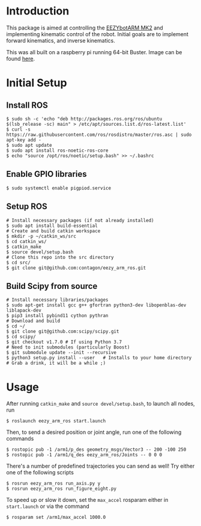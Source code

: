 # Introduction
This package is aimed at controlling the [EEZYbotARM MK2](http://www.eezyrobots.it/eba_mk2.html) and implementing kinematic control of the robot. Initial goals are to implement forward kinematics, and inverse kinematics.

This was all built on a raspberry pi running 64-bit Buster. Image can be found [here](https://downloads.raspberrypi.org/raspios_arm64/images/raspios_arm64-2021-05-28/).

# Initial Setup
## Install ROS
```shell
$ sudo sh -c 'echo "deb http://packages.ros.org/ros/ubuntu $(lsb_release -sc) main" > /etc/apt/sources.list.d/ros-latest.list'
$ curl -s https://raw.githubusercontent.com/ros/rosdistro/master/ros.asc | sudo apt-key add -
$ sudo apt update
$ sudo apt install ros-noetic-ros-core
$ echo "source /opt/ros/noetic/setup.bash" >> ~/.bashrc
```

## Enable GPIO libraries
```shell
$ sudo systemctl enable pigpiod.service
```

## Setup ROS
```shell
# Install necessary packages (if not already installed)
$ sudo apt install build-essential
# Create and build catkin workspace
$ mkdir -p ~/catkin_ws/src
$ cd catkin_ws/
$ catkin_make
$ source devel/setup.bash
# Clone this repo into the src directory
$ cd src/
$ git clone git@github.com:contagon/eezy_arm_ros.git
```

## Build Scipy from source
```shell
# Install necessary libraries/packages
$ sudo apt-get install gcc g++ gfortran python3-dev libopenblas-dev liblapack-dev
$ pip3 install pybind11 cython pythran
# Download and build
$ cd ~/
$ git clone git@github.com:scipy/scipy.git
$ cd scipy/
$ git checkout v1.7.0 # If using Python 3.7
# Need to init submodules (particularly Boost)
$ git submodule update --init --recursive
$ python3 setup.py install --user   # Installs to your home directory
# Grab a drink, it will be a while ;)
```

# Usage
After running `catkin_make` and `source devel/setup.bash`, to launch all nodes, run
```shell
$ roslaunch eezy_arm_ros start.launch
```
Then, to send a desired position or joint angle, run one of the following commands
```shell
$ rostopic pub -1 /arm1/p_des geometry_msgs/Vector3 -- 200 -100 250
$ rostopic pub -1 /arm1/q_des eezy_arm_ros/Joints -- 0 0 0
```
There's a number of predefined trajectories you can send as well! Try either one of the following scripts
```shell
$ rosrun eezy_arm_ros run_axis.py y
$ rosrun eezy_arm_ros run_figure_eight.py
```
To speed up or slow it down, set the `max_accel` rosparam either in `start.launch` or via the command
```shell
$ rosparam set /arm1/max_accel 1000.0
```
